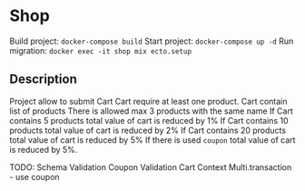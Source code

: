 # Shop

Build project: `docker-compose build`
Start project: `docker-compose up -d`
Run migration: `docker exec -it shop mix ecto.setup`

## Description

Project allow to submit Cart
Cart require at least one product.
Cart contain list of products
There is allowed max 3 products with the same name
If Cart contains 5 products total value of cart is reduced by 1%
If Cart contains 10 products total value of cart is reduced by 2%
If Cart contains 20 products total value of cart is reduced by 5%
If there is used `coupon` total value of cart is reduced by 5%.


TODO:
    Schema
        Validation Coupon
        Validation Cart
    Context
        Multi.transaction - use coupon